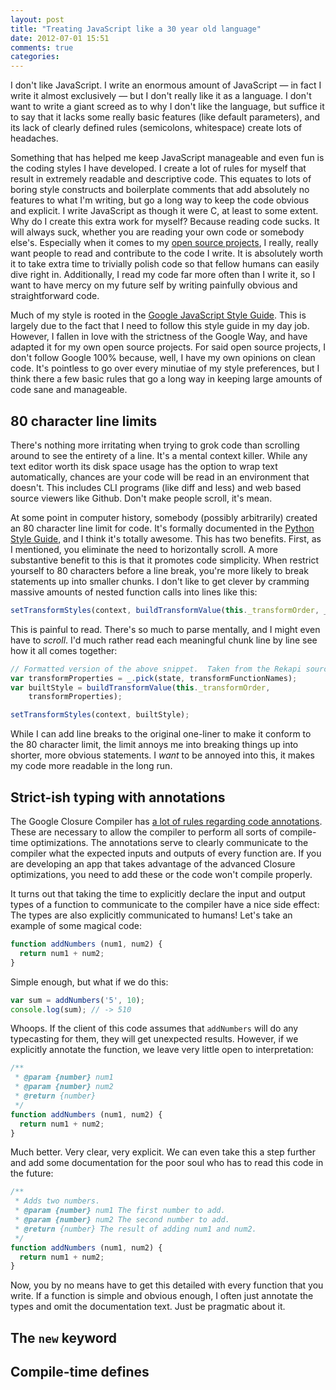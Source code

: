 ```yaml
---
layout: post
title: "Treating JavaScript like a 30 year old language"
date: 2012-07-01 15:51
comments: true
categories:
---
```


I don't like JavaScript.  I write an enormous amount of JavaScript — in fact I write it almost exclusively — but I don't really like it as a language.  I don't want to write a giant screed as to why I don't like the language, but suffice it to say that it lacks some really basic features (like default parameters), and its lack of clearly defined rules (semicolons, whitespace) create lots of headaches.

Something that has helped me keep JavaScript manageable and even fun is the coding styles I have developed.  I create a lot of rules for myself that result in extremely readable and descriptive code.  This equates to lots of boring style constructs and boilerplate comments that add absolutely no features to what I'm writing, but go a long way to keep the code obvious and explicit.  I write JavaScript as though it were C, at least to some extent.  Why do I create this extra work for myself?  Because reading code sucks.  It will always suck, whether you are reading your own code or somebody else's.  Especially when it comes to my [open source projects](https://github.com/jeremyckahn), I really, really want people to read and contribute to the code I write.  It is absolutely worth it to take extra time to trivially polish code so that fellow humans can easily dive right in.  Additionally, I read my code far more often than I write it, so I want to have mercy on my future self by writing painfully obvious and straightforward code.

Much of my style is rooted in the [Google JavaScript Style Guide](http://google-styleguide.googlecode.com/svn/trunk/javascriptguide.xml).  This is largely due to the fact that I need to follow this style guide in my day job.  However, I fallen in love with the strictness of the Google Way, and have adapted it for my own open source projects.  For said open source projects, I don't follow Google 100% because, well, I have my own opinions on clean code.  It's pointless to go over every minutiae of my style preferences, but I think there a few basic rules that go a long way in keeping large amounts of code sane and manageable.

## 80 character line limits

There's nothing more irritating when trying to grok code than scrolling around to see the entirety of a line.  It's a mental context killer.  While any text editor worth its disk space usage has the option to wrap text automatically, chances are your code will be read in an environment that doesn't.  This includes CLI programs (like diff and less) and web based source viewers like Github.  Don't make people scroll, it's mean.

At some point in computer history, somebody (possibly arbitrarily) created an 80 character line limit for code.  It's formally documented in the [Python Style Guide](http://www.python.org/dev/peps/pep-0008/#maximum-line-length), and I think it's totally awesome.  This has two benefits.  First, as I mentioned, you eliminate the need to horizontally scroll.  A more substantive benefit to this is that it promotes code simplicity.  When restrict yourself to 80 characters before a line break, you're more likely to break statements up into smaller chunks.  I don't like to get clever by cramming massive amounts of nested function calls into lines like this:

```javascript
setTransformStyles(context, buildTransformValue(this._transformOrder, _.pick(state, transformFunctionNames)));
```

This is painful to read.  There's so much to parse mentally, and I might even have to _scroll_.  I'd much rather read each meaningful chunk line by line see how it all comes together:

```javascript
// Formatted version of the above snippet.  Taken from the Rekapi source.
var transformProperties = _.pick(state, transformFunctionNames);
var builtStyle = buildTransformValue(this._transformOrder,
    transformProperties);

setTransformStyles(context, builtStyle);
```

While I can add line breaks to the original one-liner to make it conform to the 80 character limit, the limit annoys me into breaking things up into shorter, more obvious statements.  I _want_ to be annoyed into this, it makes my code more readable in the long run.

## Strict-ish typing with annotations

The Google Closure Compiler has [a lot of rules regarding code annotations](https://developers.google.com/closure/compiler/docs/js-for-compiler).  These are necessary to allow the compiler to perform all sorts of compile-time optimizations.  The annotations serve to clearly communicate to the compiler what the expected inputs and outputs of every function are.  If you are developing an app that takes advantage of the advanced Closure optimizations, you need to add these or the code won't compile properly.

It turns out that taking the time to explicitly declare the input and output types of a function to communicate to the compiler have a nice side effect: The types are also explicitly communicated to humans!  Let's take an example of some magical code:

```javascript
function addNumbers (num1, num2) {
  return num1 + num2;
}
```

Simple enough, but what if we do this:

```javascript
var sum = addNumbers('5', 10);
console.log(sum); // -> 510
```

Whoops.  If the client of this code assumes that `addNumbers` will do any typecasting for them, they will get unexpected results.  However, if we explicitly annotate the function, we leave very little open to interpretation:

```javascript
/**
 * @param {number} num1
 * @param {number} num2
 * @return {number}
 */
function addNumbers (num1, num2) {
  return num1 + num2;
}
```

Much better.  Very clear, very explicit.  We can even take this a step further and add some documentation for the poor soul who has to read this code in the future:

```javascript
/**
 * Adds two numbers.
 * @param {number} num1 The first number to add.
 * @param {number} num2 The second number to add.
 * @return {number} The result of adding num1 and num2.
 */
function addNumbers (num1, num2) {
  return num1 + num2;
}
```

Now, you by no means have to get this detailed with every function that you write.  If a function is simple and obvious enough, I often just annotate the types and omit the documentation text.  Just be pragmatic about it.

## The `new` keyword

## Compile-time defines